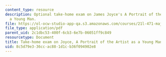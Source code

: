 ```yaml
---
content_type: resource
description: Optional take-home exam on James Joyce's A Portrait of the Artist as
  a Young Man.
file: https://ol-ocw-studio-app-qa.s3.amazonaws.com/courses/21l-471-major-english-novels-spring-2004/8c5d79e336ccac881d1cb36f094902e8_t_h_exam5joyce.pdf
file_type: application/pdf
parent_uid: 2c1dbc53-400f-6cb3-6e7b-06051ff9c849
resourcetype: Document
title: Take-home exam on Joyce, A Portrait of the Artist as a Young Man
uid: 8c5d79e3-36cc-ac88-1d1c-b36f094902e8
---
```

